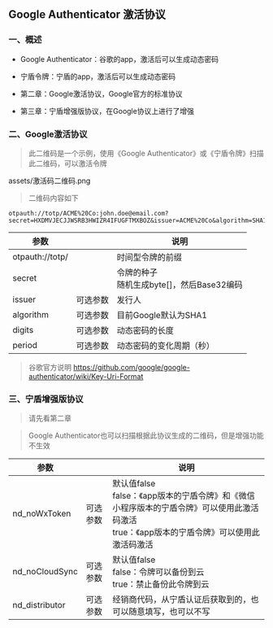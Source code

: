## Google Authenticator 激活协议

### 一、概述

- Google Authenticator：谷歌的app，激活后可以生成动态密码
- 宁盾令牌：宁盾的app，激活后可以生成动态密码

- 第二章：Google激活协议，Google官方的标准协议
- 第三章：宁盾增强版协议，在Google协议上进行了增强

### 二、Google激活协议

> 此二维码是一个示例，使用《Google Authenticator》或《宁盾令牌》扫描此二维码，可以激活令牌

assets/激活码二维码.png

> 二维码内容如下

```
otpauth://totp/ACME%20Co:john.doe@email.com?secret=HXDMVJECJJWSRB3HWIZR4IFUGFTMXBOZ&issuer=ACME%20Co&algorithm=SHA1&digits=6&period=30
```

| 参数            |          | 说明                                         |
| --------------- | -------- | -------------------------------------------- |
| otpauth://totp/ |          | 时间型令牌的前缀                             |
| secret          |          | 令牌的种子<br>随机生成byte[]，然后Base32编码 |
| issuer          | 可选参数 | 发行人                                       |
| algorithm       | 可选参数 | 目前Google默认为SHA1                         |
| digits          | 可选参数 | 动态密码的长度                               |
| period          | 可选参数 | 动态密码的变化周期（秒）                     |

> 谷歌官方说明 https://github.com/google/google-authenticator/wiki/Key-Uri-Format

### 三、宁盾增强版协议

> 请先看第二章

> Google Authenticator也可以扫描根据此协议生成的二维码，但是增强功能不生效

| 参数           |          | 说明                                                         |
| -------------- | -------- | ------------------------------------------------------------ |
| nd_noWxToken   | 可选参数 | 默认值false<br>false：《app版本的宁盾令牌》和《微信小程序版本的宁盾令牌》可以使用此激活码激活<br>true：《app版本的宁盾令牌》可以使用此激活码激活 |
| nd_noCloudSync | 可选参数 | 默认值false<br>false：令牌可以备份到云<br>true：禁止备份此令牌到云 |
| nd_distributor | 可选参数 | 经销商代码，从宁盾认证后获取到的，也可以随意填写，也可以不写 |

